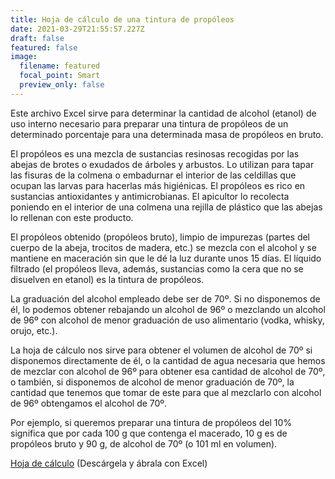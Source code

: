```yaml
---
title: Hoja de cálculo de una tintura de propóleos
date: 2021-03-29T21:55:57.227Z
draft: false
featured: false
image:
  filename: featured
  focal_point: Smart
  preview_only: false
---
```

Este archivo Excel sirve para determinar la cantidad de alcohol (etanol) de uso interno necesario para preparar una tintura de propóleos de un determinado porcentaje para una determinada masa de propóleos en bruto. 

El propóleos es una mezcla de sustancias resinosas recogidas por las abejas de brotes o exudados de árboles y arbustos. Lo utilizan para tapar las fisuras de la colmena o embadurnar el interior de las celdillas que ocupan las larvas para hacerlas más higiénicas. El propóleos es rico en sustancias antioxidantes y antimicrobianas. El apicultor lo recolecta poniendo en el interior de una colmena una rejilla de plástico que las abejas lo rellenan con este producto. 

El propóleos obtenido (propóleos bruto), limpio de impurezas (partes del cuerpo de la abeja, trocitos de madera, etc.) se mezcla con el alcohol y se mantiene en maceración sin que le dé la luz durante unos 15 días. El líquido filtrado (el propóleos lleva, además, sustancias como la cera que no se disuelven en etanol) es la tintura de propóleos.  

La graduación del alcohol empleado debe ser de 70º. Si no disponemos de él,  lo podemos obtener rebajando un alcohol de 96º o mezclando un alcohol de 96º con alcohol de menor graduación de uso alimentario (vodka, whisky, orujo, etc.). 

La hoja de cálculo nos sirve para obtener el volumen de alcohol de 70º si disponemos directamente de él, o la cantidad de agua necesaria que hemos de mezclar con alcohol de 96º para obtener esa cantidad de alcohol de 70º, o también, si disponemos de alcohol de menor graduación de 70º, la cantidad que tenemos que tomar de este para que al mezclarlo con alcohol de 96º obtengamos el alcohol de 70º.

 Por ejemplo, si queremos preparar una tintura de propóleos del 10% significa que por cada 100 g que contenga el macerado, 10 g es de propóleos bruto y 90 g, de alcohol de 70º (o 101 ml  en volumen).

<a href="https://drive.google.com/file/d/18rK0elIXMlYTUPJormjRUFY2P2PUGy_W/view?usp=sharing">Hoja de cálculo</a>
(Descárgela y ábrala con Excel)